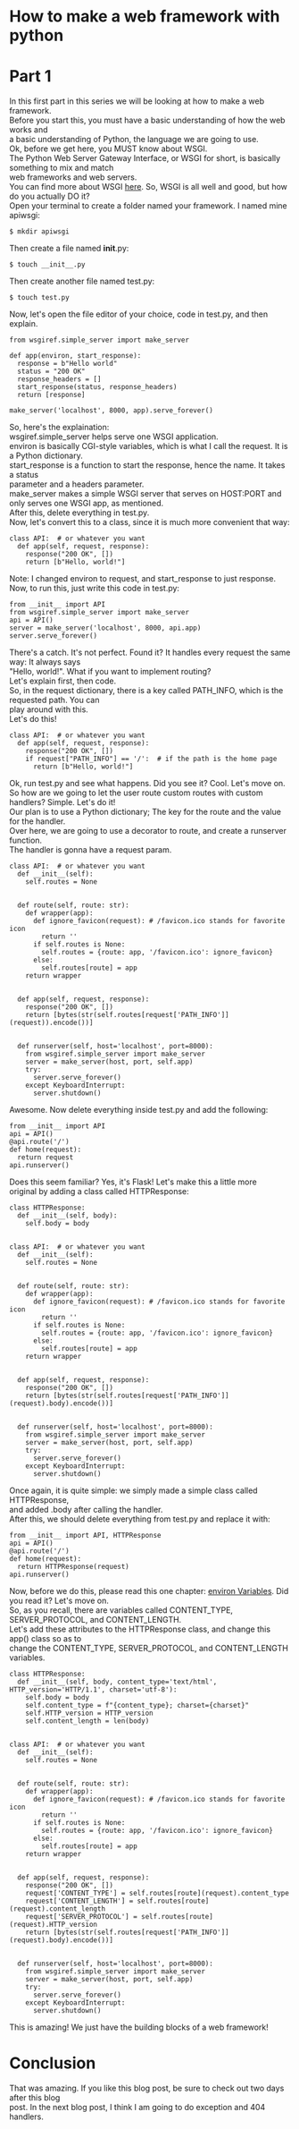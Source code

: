 # How to make a web framework with python
# Part 1

In this first part in this series we will be looking at how to make a web framework.  
Before you start this, you must have a basic understanding of how the web works and  
a basic understanding of Python, the language we are going to use.  
Ok, before we get here, you MUST know about WSGI.  
The Python Web Server Gateway Interface, or WSGI for short, is basically something to mix and match  
web frameworks and web servers.  
You can find more about WSGI [here](https://peps.python.org/pep-0333/).
So, WSGI is all well and good, but how do you actually DO it?  
Open your terminal to create a folder named your framework. I named mine apiwsgi:  
```
$ mkdir apiwsgi
```  
Then create a file named __init__.py:  
```
$ touch __init__.py
```  
Then create another file named test.py:  
```
$ touch test.py
```  
Now, let's open the file editor of your choice, code in test.py, and then explain.  
```
from wsgiref.simple_server import make_server

def app(environ, start_response):
  response = b"Hello world"
  status = "200 OK"
  response_headers = []
  start_response(status, response_headers)
  return [response]

make_server('localhost', 8000, app).serve_forever()
```  
So, here's the explaination:  
wsgiref.simple_server helps serve one WSGI application.  
environ is basically CGI-style variables, which is what I call the request. It is a Python dictionary.  
start_response is a function to start the response, hence the name. It takes a status  
parameter and a headers parameter.  
make_server makes a simple WSGI server that serves on HOST:PORT and only serves one WSGI app, as mentioned.  
After this, delete everything in test.py.  
Now, let's convert this to a class, since it is much more convenient that way:  
```
class API:  # or whatever you want
  def app(self, request, response):
    response("200 OK", [])
    return [b"Hello, world!"]
```  
Note: I changed environ to request, and start_response to just response.  
Now, to run this, just write this code in test.py:
```
from __init__ import API
from wsgiref.simple_server import make_server
api = API()
server = make_server('localhost', 8000, api.app)
server.serve_forever()
```  
There's a catch. It's not perfect. Found it? It handles every request the same way: It always says  
"Hello, world!". What if you want to implement routing?  
Let's explain first, then code.  
So, in the request dictionary, there is a key called PATH_INFO, which is the requested path. You can  
play around with this.  
Let's do this!  
```
class API:  # or whatever you want
  def app(self, request, response):
    response("200 OK", [])
    if request["PATH_INFO"] == '/':  # if the path is the home page
      return [b"Hello, world!"]
```  
Ok, run test.py and see what happens. Did you see it? Cool. Let's move on.  
So how are we going to let the user route custom routes with custom handlers? Simple. Let's do it!  
Our plan is to use a Python dictionary; The key for the route and the value for the handler.  
Over here, we are going to use a decorator to route, and create a runserver function.  
The handler is gonna have a request param.  
```
class API:  # or whatever you want
  def __init__(self):
    self.routes = None
    
    
  def route(self, route: str):
    def wrapper(app):
      def ignore_favicon(request): # /favicon.ico stands for favorite icon
        return ''
      if self.routes is None:
        self.routes = {route: app, '/favicon.ico': ignore_favicon}
      else:
        self.routes[route] = app
    return wrapper


  def app(self, request, response):
    response("200 OK", [])
    return [bytes(str(self.routes[request['PATH_INFO']](request)).encode())]
    
    
  def runserver(self, host='localhost', port=8000):
    from wsgiref.simple_server import make_server
    server = make_server(host, port, self.app)
    try:
      server.serve_forever()
    except KeyboardInterrupt:
      server.shutdown()
```  
Awesome. Now delete everything inside test.py and add the following:  
```
from __init__ import API
api = API()
@api.route('/')
def home(request):
  return request
api.runserver()
```  
Does this seem familiar? Yes, it's Flask! Let's make this a little more  
original by adding a class called HTTPResponse:  
```
class HTTPResponse:
  def __init__(self, body):
    self.body = body


class API:  # or whatever you want
  def __init__(self):
    self.routes = None
    
    
  def route(self, route: str):
    def wrapper(app):
      def ignore_favicon(request): # /favicon.ico stands for favorite icon
        return ''
      if self.routes is None:
        self.routes = {route: app, '/favicon.ico': ignore_favicon}
      else:
        self.routes[route] = app
    return wrapper


  def app(self, request, response):
    response("200 OK", [])
    return [bytes(str(self.routes[request['PATH_INFO']](request).body).encode())]
    
    
  def runserver(self, host='localhost', port=8000):
    from wsgiref.simple_server import make_server
    server = make_server(host, port, self.app)
    try:
      server.serve_forever()
    except KeyboardInterrupt:
      server.shutdown()
```  
Once again, it is quite simple: we simply made a simple class called HTTPResponse,  
and added .body after calling the handler.  
After this, we should delete everything from test.py and replace it with:  
```
from __init__ import API, HTTPResponse
api = API()
@api.route('/')
def home(request):
  return HTTPResponse(request)
api.runserver()
```  
Now, before we do this, please read this one chapter: [environ Variables](https://peps.python.org/pep-0333/#environ-variables). Did you read it? Let's move on.  
So, as you recall, there are variables called CONTENT_TYPE, SERVER_PROTOCOL, and CONTENT_LENGTH.  
Let's add these attributes to the HTTPResponse class, and change this app() class so as to  
change the CONTENT_TYPE, SERVER_PROTOCOL, and CONTENT_LENGTH variables.  
```
class HTTPResponse:
  def __init__(self, body, content_type='text/html', HTTP_version='HTTP/1.1', charset='utf-8'):
    self.body = body
    self.content_type = f"{content_type}; charset={charset}"
    self.HTTP_version = HTTP_version
    self.content_length = len(body)


class API:  # or whatever you want
  def __init__(self):
    self.routes = None
    
    
  def route(self, route: str):
    def wrapper(app):
      def ignore_favicon(request): # /favicon.ico stands for favorite icon
        return ''
      if self.routes is None:
        self.routes = {route: app, '/favicon.ico': ignore_favicon}
      else:
        self.routes[route] = app
    return wrapper


  def app(self, request, response):
    response("200 OK", [])
    request['CONTENT_TYPE'] = self.routes[route](request).content_type
    request['CONTENT_LENGTH'] = self.routes[route](request).content_length
    request['SERVER_PROTOCOL'] = self.routes[route](request).HTTP_version
    return [bytes(str(self.routes[request['PATH_INFO']](request).body).encode())]
    
    
  def runserver(self, host='localhost', port=8000):
    from wsgiref.simple_server import make_server
    server = make_server(host, port, self.app)
    try:
      server.serve_forever()
    except KeyboardInterrupt:
      server.shutdown()
```  
This is amazing! We just have the building blocks of a web framework!  
# Conclusion
That was amazing. If you like this blog post, be sure to check out two days after this blog  
post. In the next blog post, I think I am going to do exception and 404 handlers.  
